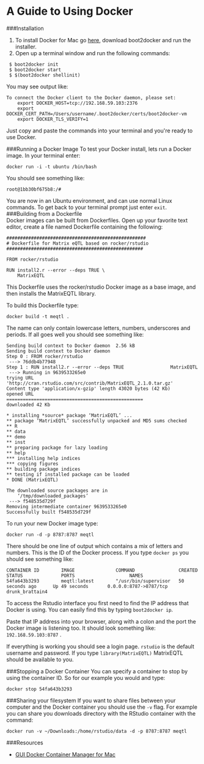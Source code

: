 A Guide to Using Docker
===========

###Installation
1. To install Docker for Mac go [here](https://github.com/boot2docker/osx-installer/releases/tag/v1.3.2), download boot2docker and run the installer.
2. Open up a terminal window and run the following commands:  

```
 $ boot2docker init
 $ boot2docker start  
 $ $(boot2docker shellinit)  
```  
You may see output like:

```
To connect the Docker client to the Docker daemon, please set:
    export DOCKER_HOST=tcp://192.168.59.103:2376
    export DOCKER_CERT_PATH=/Users/username/.boot2docker/certs/boot2docker-vm
    export DOCKER_TLS_VERIFY=1
```
Just copy and paste the commands into your terminal and you're ready to use Docker. 

###Running a Docker Image
To test your Docker install, lets run a Docker image.
In your terminal enter:  
```
docker run -i -t ubuntu /bin/bash
```  
You should see something like:  
```
root@1bb30bf675b8:/#
```  
You are now in an Ubuntu environment, and can use normal Linux commands. To get back to your terminal prompt just enter ```exit```.  
###Building from a Dockerfile  
Docker images can be built from Dockerfiles. Open up your favorite text editor, create a file named Dockerfile containing the following:  

```  
###################################################
# Dockerfile for Matrix eQTL based on rocker/rstudio
##################################################

FROM rocker/rstudio

RUN install2.r --error --deps TRUE \
	MatrixEQTL 
```  
This Dockerfile uses the rocker/rstudio Docker image as a base image, and then installs the MatrixEQTL library.  

To build this Dockerfile type:  
```  
docker build -t meqtl .
```  
The name can only contain lowercase letters, numbers, underscores and periods. 
If all goes well you should see something like:  

```
Sending build context to Docker daemon  2.56 kB
Sending build context to Docker daemon 
Step 0 : FROM rocker/rstudio
 ---> 76ddb4b77948
Step 1 : RUN install2.r --error --deps TRUE 				MatrixEQTL
 ---> Running in 9639533265e0
trying URL 'http://cran.rstudio.com/src/contrib/MatrixEQTL_2.1.0.tar.gz'
Content type 'application/x-gzip' length 43020 bytes (42 Kb)
opened URL
==================================================
downloaded 42 Kb

* installing *source* package ‘MatrixEQTL’ ...
** package ‘MatrixEQTL’ successfully unpacked and MD5 sums checked
** R
** data
** demo
** inst
** preparing package for lazy loading
** help
*** installing help indices
*** copying figures
** building package indices
** testing if installed package can be loaded
* DONE (MatrixEQTL)

The downloaded source packages are in
	‘/tmp/downloaded_packages’
 ---> f548535d729f
Removing intermediate container 9639533265e0
Successfully built f548535d729f

``` 

To run your new Docker image type:  

```
docker run -d -p 8787:8787 meqtl
```

There should be one line of output which contains a mix of letters and numbers. This is the ID of the Docker process. If you type ```docker ps``` you should see something like:  

```
CONTAINER ID        IMAGE               COMMAND                CREATED             STATUS              PORTS                    NAMES
54fa643b3293        meqtl:latest        "/usr/bin/supervisor   50 seconds ago      Up 49 seconds       0.0.0.0:8787->8787/tcp   drunk_brattain4
```

To access the Rstudio interface you first need to find the IP address that Docker is using. You can easily find this by typing ```boot2docker ip```. 

Paste that IP address into your browser, along with a colon and the port the Docker image is listening too. It should look something like: 
```192.168.59.103:8787``` . 

If everything is working you should see a login page. ```rstudio``` is the default username and password. If you type ```library(MatrixEQTL)``` MatrixEQTL should be available to you.

###Stopping a Docker Container
You can specify a container to stop by using the container ID. So for our example you would and type:

```docker stop 54fa643b3293```

###Sharing your filesystem
If you want to share files between your computer and the Docker container you should use the ```-v``` flag. For example you can share you downloads directory with the RStudio container with the command:

```
docker run -v ~/Downloads:/home/rstudio/data -d -p 8787:8787 meqtl
```  

###Resources
* [GUI Docker Container Manager for Mac](https://kitematic.com/)
